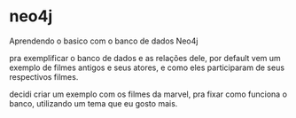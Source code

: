 # neo4j
Aprendendo o basico com o banco de dados Neo4j

pra exemplificar o banco de dados e as relações dele, por default vem um exemplo de filmes antigos e seus atores, e como eles participaram de seus respectivos filmes.

decidi criar um exemplo com os filmes da marvel, pra fixar como funciona o banco, utilizando um tema que eu gosto mais.
